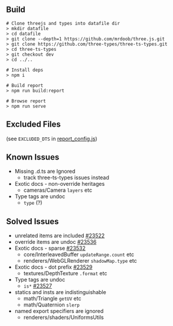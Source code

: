 ## Build 

```
# Clone threejs and types into datafile dir
> mkdir datafile
> cd datafile
> git clone --depth=1 https://github.com/mrdoob/three.js.git
> git clone https://github.com/three-types/three-ts-types.git
> cd three-ts-types
> git checkout dev
> cd ../..

# Install deps
> npm i

# Build report
> npm run build:report

# Browse report
> npm run serve
```



## Excluded Files

(see `EXCLUDED_DTS` in [report_config.js](https://github.com/ycw/glue/blob/main/src/build_report/report_config.js))



## Known Issues 

- Missing .d.ts are Ignored
  - track three-ts-types issues instead
- Exotic docs - non-override heritages
  - cameras/Camera `layers` etc
- Type tags are undoc 
  - `type` (?)



## Solved Issues

- unrelated items are included 
  [#23522](https://github.com/mrdoob/three.js/pull/23522)
- override items are undoc
  [#23536](https://github.com/mrdoob/three.js/issues/23536)
- Exotic docs - sparse [#23532](https://github.com/mrdoob/three.js/pull/23532)
  - core/InterleavedBuffer `updateRange.count` etc
  - renderers/WebGLRenderer  `shadowMap.type` etc
- Exotic docs - dot prefix [#23529](https://github.com/mrdoob/three.js/pull/23529) 
  - textures/DepthTexture `.format` etc
- Type tags are undoc 
  - `is*` [#23527](https://github.com/mrdoob/three.js/issues/23527)
- statics and insts are indistinguishable
  - math/Triangle `getUV` etc
  - math/Quaternion `slerp`
- named export specifiers are ignored
  - renderers/shaders/UniformsUtils
